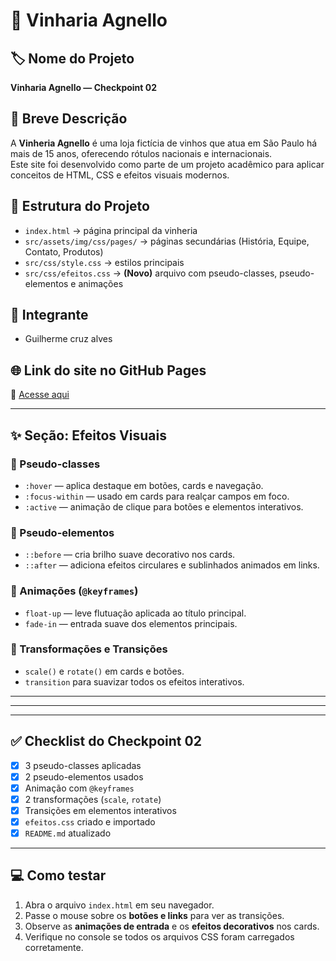 # 🍷 Vinharia Agnello

## 🏷️ Nome do Projeto
**Vinharia Agnello — Checkpoint 02**

## 📝 Breve Descrição
A **Vinheria Agnello** é uma loja fictícia de vinhos que atua em São Paulo há mais de 15 anos, oferecendo rótulos nacionais e internacionais.  
Este site foi desenvolvido como parte de um projeto acadêmico para aplicar conceitos de HTML, CSS e efeitos visuais modernos.

## 🧩 Estrutura do Projeto
- `index.html` → página principal da vinheria  
- `src/assets/img/css/pages/` → páginas secundárias (História, Equipe, Contato, Produtos)  
- `src/css/style.css` → estilos principais  
- `src/css/efeitos.css` → **(Novo)** arquivo com pseudo-classes, pseudo-elementos e animações  

## 👥 Integrante
- Guilherme cruz alves 


## 🌐 Link do site no GitHub Pages
🔗 [Acesse aqui](https://**seuusuario**.github.io/**nome-do-repositorio**/)

---

## ✨ Seção: Efeitos Visuais
### 🔸 Pseudo-classes
- `:hover` — aplica destaque em botões, cards e navegação.  
- `:focus-within` — usado em cards para realçar campos em foco.  
- `:active` — animação de clique para botões e elementos interativos.  

### 🔸 Pseudo-elementos
- `::before` — cria brilho suave decorativo nos cards.  
- `::after` — adiciona efeitos circulares e sublinhados animados em links.  

### 🔸 Animações (`@keyframes`)
- `float-up` — leve flutuação aplicada ao título principal.  
- `fade-in` — entrada suave dos elementos principais.  

### 🔸 Transformações e Transições
- `scale()` e `rotate()` em cards e botões.  
- `transition` para suavizar todos os efeitos interativos.  

---

 

---


---

## ✅ Checklist do Checkpoint 02
- [x] 3 pseudo-classes aplicadas  
- [x] 2 pseudo-elementos usados  
- [x] Animação com `@keyframes`  
- [x] 2 transformações (`scale`, `rotate`)  
- [x] Transições em elementos interativos  
- [x] `efeitos.css` criado e importado  
- [x] `README.md` atualizado  

---

## 💻 Como testar
1. Abra o arquivo `index.html` em seu navegador.  
2. Passe o mouse sobre os **botões e links** para ver as transições.  
3. Observe as **animações de entrada** e os **efeitos decorativos** nos cards.  
4. Verifique no console se todos os arquivos CSS foram carregados corretamente.  
